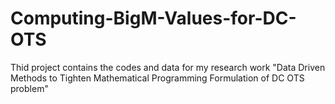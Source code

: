 # Computing-BigM-Values-for-DC-OTS
Thid project contains the codes and data for my research work "Data Driven Methods to Tighten Mathematical Programming Formulation of DC OTS problem"
